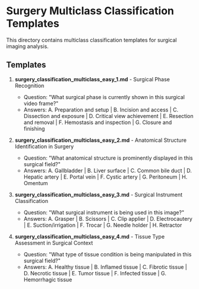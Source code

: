 # Surgery Multiclass Classification Templates

This directory contains multiclass classification templates for surgical imaging analysis.

## Templates

1. **surgery_classification_multiclass_easy_1.md** - Surgical Phase Recognition
   - Question: "What surgical phase is currently shown in this surgical video frame?"
   - Answers: A. Preparation and setup | B. Incision and access | C. Dissection and exposure | D. Critical view achievement | E. Resection and removal | F. Hemostasis and inspection | G. Closure and finishing

2. **surgery_classification_multiclass_easy_2.md** - Anatomical Structure Identification in Surgery
   - Question: "What anatomical structure is prominently displayed in this surgical field?"
   - Answers: A. Gallbladder | B. Liver surface | C. Common bile duct | D. Hepatic artery | E. Portal vein | F. Cystic artery | G. Peritoneum | H. Omentum

3. **surgery_classification_multiclass_easy_3.md** - Surgical Instrument Classification
   - Question: "What surgical instrument is being used in this image?"
   - Answers: A. Grasper | B. Scissors | C. Clip applier | D. Electrocautery | E. Suction/irrigation | F. Trocar | G. Needle holder | H. Retractor

4. **surgery_classification_multiclass_easy_4.md** - Tissue Type Assessment in Surgical Context
   - Question: "What type of tissue condition is being manipulated in this surgical field?"
   - Answers: A. Healthy tissue | B. Inflamed tissue | C. Fibrotic tissue | D. Necrotic tissue | E. Tumor tissue | F. Infected tissue | G. Hemorrhagic tissue

